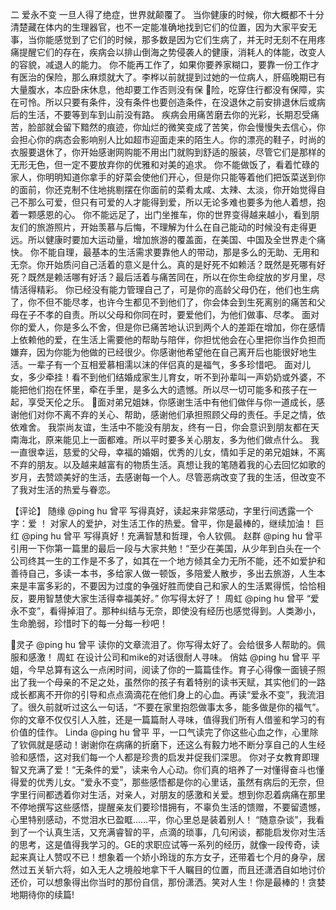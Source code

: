 二 爱永不变 
一旦人得了绝症，世界就颠覆了。 
当你健康的时候，你大概都不十分清楚藏在体内的生理器官，也不一定能准确地找到它们的位置，因为大家平安无事，当你能感觉到了它们的时候，那多数是因为它们生病了，并无时无刻不在用疼痛提醒它们的存在，疾病会以排山倒海之势侵袭人的健康，消耗人的体能，改变人的容貌，减退人的能力。 
你不能再工作了，如果你要养家糊口，要靠一份工作才有医治的保险，那么麻烦就大了。李桦以前就提到过她的一位病人，肝癌晚期已有大量腹水，本应卧床休息，他却要工作否则没有保
险，吃穿住行都没有保障，实在可怜。所以只要有条件，没有条件也要创造条件，在没退休之前安排退休后或病后的生活，不要等到车到山前没有路。 
疾病会用痛苦磨去你的光彩，长期忍受痛苦，脸部就会留下黯然的痕迹，你灿烂的微笑变成了苦笑，你会慢慢失去信心，你会担心你的病态会影响别人比如超市迎面走来的陌生人。你的漂亮的鞋子，时尚的衣服要退休了，你开始感谢网购能不用出门就购到舒适的服装，尽管它们是那样的无形无色，但一定不要放弃你的优雅和对美的追求。 
你不能做饭了，看着忙碌的家人，你明明知道你拿手的好菜会使他们开心，但是你只能等着他们把饭菜送到你的面前，你还克制不住地挑剔摆在你面前的菜肴太咸、太辣、太淡，你开始觉得自己不那么可爱，但只有可爱的人才能得到爱，所以无论多难也要多为他人着想，抱着一颗感恩的心。 
你不能远足了，出门坐推车，你的世界变得越来越小，看到朋友们的旅游照片，开始羡慕与后悔，不理解为什么在自己能动的时候没有走得更远。所以健康时要加大运动量，增加旅游的覆盖面，在美国、中国及全世界走个痛快。 
你不能自理，最基本的生活需求要靠他人的带动，那是多么的无助、无用和无奈。你开始质问自己活着的意义是什么。真的是好死不如赖活？既然是死哪有好死？既然是赖活哪有好活？最后活着与痛苦同在，所以在你生命绽放的岁月里，尽情活得精彩。 
你已经没有能力管理自己了，可是你的高龄父母仍在，他们也生病了，你不但不能尽孝，也许今生都见不到他们了，你会体会到生死离别的痛苦和父母在子不孝的自责。所以父母和你同在时，要爱他们，为他们做事、尽孝。 
面对你的爱人，你是多么不舍，但是你已痛苦地认识到两个人的差距在增加，你在感情上依赖他的爱，在生活上需要他的帮助与陪伴，你担忧他会在心里把你当作负担而嫌弃，因为你能为他做的已经很少。你感谢他希望他在自己离开后也能很好地生活。一辈子有一个互相爱慕相濡以沫的伴侣真的是福气，多多珍惜吧。 
面对儿女，多少牵挂！看不到他们结婚成家生儿育女，听不到孙辈叫一声奶奶或外婆，不能把他们抱在怀里，牵在手里，是多么大的遗憾。所以尽一切可能多和孩子在一起，享受天伦之乐。 
面对弟兄姐妹，你感谢生活中有他们做伴与你一道成长，感谢他们对你不离不弃的关心、帮助，感谢他们承担照顾父母的责任。手足之情，依依难舍。 
我崇尚友谊，生活中不能没有朋友，终有一日，你会意识到朋友都在天南海北，原来能见上一面都难。所以平时要多关心朋友，多为他们做点什么。 
我一直很幸运，慈爱的父母，幸福的婚姻，优秀的儿女，情如手足的弟兄姐妹，不离不弃的朋友。以及越来越富有的物质生活。真想让我的笔随着我的心去回忆如歌的岁月，去赞颂美好的生活，去感谢每一个人。尽管恶病改变了我的生活，但改变不了我对生活的热爱与眷恋。 

【评论】 
随缘 
@ping hu 曾平 写得真好，读起来非常感动，字里行间透露一个字：爱 ！ 对家人的爱护，对生活工作的热爱。曾平，你是最棒的，继续加油！ 
巨红 
@ping hu 曾平 写得真好！充满智慧和哲理，令人钦佩。 
赵群 
@ping hu 曾平 引用一下你第一篇里的最后一段与大家共勉！“至少在美国，从少年到白头在一个公司终其一生的工作是不多了，如其在一个地方倾其全力无所不能，还不如爱护和善待自己，多读一本书，多给家人做一顿饭，多陪爱人散步，多出去旅游，人生本来是丰富多彩的，不要因为过度的争强好胜而使自己和家人的生活累得慌，恰恰相反，要用智慧使大家生活得幸福美好。” 你写得太好了！ 
周虹 
@ping hu 曾平 “爱永不变”，看得掉泪了。那种纠结与无奈，即使没有经历也感觉得到。人类渺小，生命脆弱，珍惜时下的每一分每一秒吧！ 

灵子 
@ping hu 曾平 读你的文章流泪了。你写得太好了。会给很多人帮助的。佩服和感激！ 
周虹 
在设计公司和mike的对话很耐人寻味。 
俏姑 
@ping hu 曾平 平姐，今早总算有这么一点闲时间，阅读了你的一篇篇佳作。育子心得像一面镜子照出了我一个母亲的不足之处，虽然你的孩子有着特别的读书天赋，其实他们的一路成长都离不开你的引导和点点滴滴花在他们身上的心血。再读“爱永不变”，我流泪了。很久前就听过这么一句话，“不要在家里抱怨做事太多，能多做是你的福气”。你的文章不仅仅引人入胜，还是一篇篇耐人寻味，值得我们所有人借鉴和学习的有价值的佳作。 
Linda 
@ping hu 曾平 平，一口气读完了你这些心血之作，心里除了钦佩就是感动！谢谢你在病痛的折磨下，还这么有毅力地不断分享自己的人生经验和感悟，这对我们每一个人都是珍贵的启发并促我们深思。 
你对子女教育即理智又充满了爱！“无条件的爱”，读来令人心动。你们真的培养了一对懂得奋斗也懂得爱的优秀儿女。“爱永不变”，那些感悟都是你的心里话，虽然有病后的无奈，但字里行间都透着你对生活，对亲人，对朋友的感激和关爱。想到你忍着病痛在那里不停地撰写这些感悟，提醒亲友们要珍惜拥有，不辜负生活的馈赠，不要留遗憾，心里特别感动，不觉泪水已盈眶……平，你心里总是装着别人！ “随意杂谈”，我看到了一个认真生活，又充满睿智的平，点滴的琐事，几句闲谈，都能启发你对生活的思考，这是值得我学习的。GE的求职应试等一系列的经历，就像一段传奇，读起来真让人赞叹不已！想象着一个娇小玲珑的东方女子，还带着七个月的身孕，居然过五关斩六将，如入无人之境般地拿下千人瞩目的位置，而且还潇洒自如地讨价还价，可以想象得出你当时的那份自信，那份潇洒。笑对人生！你是最棒的！贪婪地期待你的续篇!
